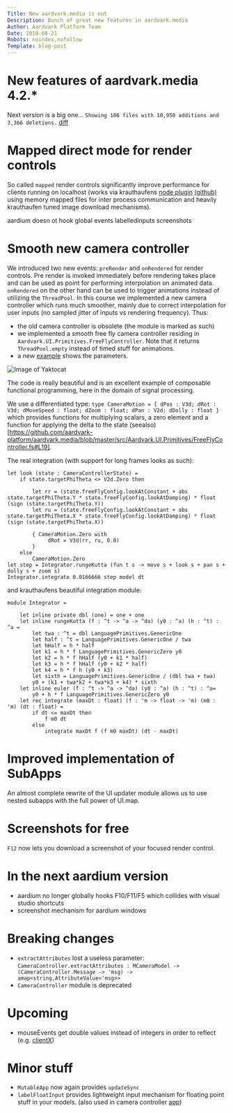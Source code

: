 ```yaml
---
Title: New aardvark.media is out
Description: Bunch of great new features in aardvark.media
Author: Aardvark Platform Team
Date: 2018-08-21
Robots: noindex,nofollow
Template: blog-post
---
```

# New features of aardvark.media 4.2.*

Next version is a big one... `Showing 106 files with 10,950 additions and 3,366 deletions.` [diff](https://github.com/aardvark-platform/aardvark.media/commit/6caf11966e0e24d51cfd043d5ea0b8b862281ddc)

# Mapped direct mode for render controls

So called `mapped` render controls significantly improve performance for clients running on localhost (works via krauthaufens [node plugin](https://www.npmjs.com/package/node-shared-mem)  [(github)](https://github.com/aardvark-platform/node-shared-mem) using memory mapped files for
inter process communication and heavily krauthaufen tuned image download mechanisms).

aardium doesn ot hook global events
labelledinputs
screenshots

# Smooth new camera controller

We introduced two new events: `preRender` and `onRendered` for render controls. Pre render is invoked immediately before rendering takes place
and can be used as point for performing interpolation on animated data. `onRendered` on the other hand can be used to trigger animations instead
of utilizing the `ThreadPool`. 
In this course we implemented a new camera controller which runs much smoother, mainly due to correct interpolation for user inputs (no sampled jitter of inputs vs
rendering frequency). Thus: 
 - the old camera controller is obsolete (the module is marked as such)
 - we implemented a smooth free fly camera controller residing in `Aardvark.UI.Primitives.FreeFlyController`. Note that it returns `ThreadPool.empty` instead of timed stuff
 for animations.
 - a new [example](https://github.com/aardvark-platform/aardvark.media/blob/master/src/Examples%20(dotnetcore)/18%20-%20CameraControllerSettings/App.fs) shows the parameters. 

 ![Image of Yaktocat](%base_url%/assets/newCameraController.png)
 
 The code is really beautiful and is an excellent example of composable functional programming, here in the domain of signal processing.

 We use a differentiated type: `type CameraMotion = { dPos : V3d; dRot : V3d; dMoveSpeed : float; dZoom : float; dPan : V2d; dDolly : float }` which provides functions for multiplying scalars, a zero element and a function for applying the delta to the state (seealso)[https://github.com/aardvark-platform/aardvark.media/blob/master/src/Aardvark.UI.Primitives/FreeFlyController.fs#L19].

The real integration (with support for long frames looks as such):
``` 
let look (state : CameraControllerState) =
    if state.targetPhiTheta <> V2d.Zero then
                    
        let rr = (state.freeFlyConfig.lookAtConstant + abs state.targetPhiTheta.Y * state.freeFlyConfig.lookAtDamping) * float (sign (state.targetPhiTheta.Y))
        let ru = (state.freeFlyConfig.lookAtConstant + abs state.targetPhiTheta.X * state.freeFlyConfig.lookAtDamping) * float (sign (state.targetPhiTheta.X))

        { CameraMotion.Zero with
             dRot = V3d(rr, ru, 0.0)
        }
    else
        CameraMotion.Zero
let step = Integrator.rungeKutta (fun t s -> move s + look s + pan s + dolly s + zoom s)
Integrator.integrate 0.0166666 step model dt
```

and krauthaufens beautiful integration module:
```
module Integrator = 

    let inline private dbl (one) = one + one    
    let inline rungeKutta (f : ^t -> ^a -> ^da) (y0 : ^a) (h : ^t) : ^a =
        let twa : ^t = dbl LanguagePrimitives.GenericOne
        let half : ^t = LanguagePrimitives.GenericOne / twa
        let hHalf = h * half    
        let k1 = h * f LanguagePrimitives.GenericZero y0
        let k2 = h * f hHalf (y0 + k1 * half)
        let k3 = h * f hHalf (y0 + k2 * half)
        let k4 = h * f h (y0 + k3)
        let sixth = LanguagePrimitives.GenericOne / (dbl twa + twa)
        y0 + (k1 + twa*k2 + twa*k3 + k4) * sixth    
    let inline euler (f : ^t -> ^a -> ^da) (y0 : ^a) (h : ^t) : ^a=
        y0 + h * f LanguagePrimitives.GenericZero y0    
    let rec integrate (maxDt : float) (f : 'm -> float -> 'm) (m0 : 'm) (dt : float) =
        if dt <= maxDt then
            f m0 dt
        else
            integrate maxDt f (f m0 maxDt) (dt - maxDt) 
```

# Improved implementation of SubApps

An almost complete rewrite of the UI updater module allows us to use nested subapps with the full power of UI.map.

# Screenshots for free

`F12` now lets you download a screenshot of your focused render control.

# In the next aardium version

- aardium no longer globally hooks F10/F11/F5 which collides with visual studio shortcuts
- screenshot mechanism for aardium windows

# Breaking changes 

- `extractAttributes` lost a useless parameter: `CameraController.extractAttributes : MCameraModel -> (CameraController.Message -> 'msg) -> amap<string,AttributeValue<'msg>>`
- `CameraController` module is deprecated


# Upcoming

- mouseEvents get double values instead of integers in order to reflect (e.g. [clientX](https://developer.mozilla.org/en-US/docs/Web/API/MouseEvent/clientX))

# Minor stuff

- `MutableApp` now again provides `updateSync`
- `labelFloatInput` provides lightweight input mechanism for floating point stuff in your models. (also used in camera controller [app](https://github.com/aardvark-platform/aardvark.media/blob/master/src/Examples%20(dotnetcore)/18%20-%20CameraControllerSettings/App.fs#L72))